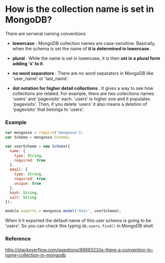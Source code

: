 # How is the collection name is set in MongoDB?

There are serveral naming conventions
* **lowercase** : MongoDB collection names are case-sensitive. Basically, when the schema is set the name of **it is determined in lowercase**.

* **plural** : While the name is set in lowercase, it is then **set in a plural form adding 's' to it**.

* **no word separators** : There are no word separators in MongoDB like 'user_name' or 'last_name'.

* **dot notation for higher detail collections** : It gives a way to see how collections are related.
For example, there are two collections names 'users' and 'pagevisits' each. 'users' is higher one and it populates 'pagevisits'.
Then, if you delete 'users' it also means a deletion of 'pagevisits' that belongs to 'users'.

### Example

```javascript
var mongoose = require('mongoose');
var Schema = mongoose.Schema;

var userSchema = new Schema({
  name: {
    type: String,
    required: true
  },
  email: {
    type: String,
    required: true,
    unique: true
  },
  hash: String,
  salt: String
});

module.exports = mongoose.model('User', userSchema);
```
When it it exported the default name of this user schema is going to be 'users'.
So you can check this typing `db.users.find()` in MongoDB shell.

### Reference
http://stackoverflow.com/questions/9868323/is-there-a-convention-to-name-collection-in-mongodb
